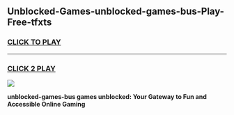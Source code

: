 
## Unblocked-Games-unblocked-games-bus-Play-Free-tfxts
<h3>
<a href="https://premium76.site?title=unblocked-games-bus&ref=20M">CLICK TO PLAY</a></h3>
<hr>

<h3>
<a href="https://premium76.site?title=unblocked-games-bus&ref=20M">CLICK 2 PLAY</a>
  
</h3>

<a href="https://premium76.site?title=unblocked-games-bus&ref=19M"><img src="https://clearcache.store/games.png"></a>


**unblocked-games-bus games unblocked: Your Gateway to Fun and Accessible Online Gaming**
